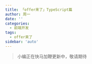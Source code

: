```yaml
---
title: 「offer来了」TypeScript篇
author: 周一
date: ''
categories:
  - 前端开发
tags:
  - offer来了
sidebar: 'auto'
---
```


> 小编正在快马加鞭更新中，敬请期待
